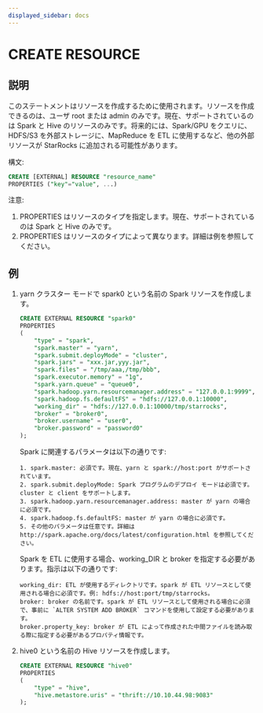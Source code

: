 ```yaml
---
displayed_sidebar: docs
---
```


# CREATE RESOURCE

## 説明

このステートメントはリソースを作成するために使用されます。リソースを作成できるのは、ユーザ root または admin のみです。現在、サポートされているのは Spark と Hive のリソースのみです。将来的には、Spark/GPU をクエリに、HDFS/S3 を外部ストレージに、MapReduce を ETL に使用するなど、他の外部リソースが StarRocks に追加される可能性があります。

構文:

```sql
CREATE [EXTERNAL] RESOURCE "resource_name"
PROPERTIES ("key"="value", ...)
```

注意:  

1. PROPERTIES はリソースのタイプを指定します。現在、サポートされているのは Spark と Hive のみです。
2. PROPERTIES はリソースのタイプによって異なります。詳細は例を参照してください。

## 例

1. yarn クラスター モードで spark0 という名前の Spark リソースを作成します。

    ```sql
    CREATE EXTERNAL RESOURCE "spark0"
    PROPERTIES
    (
        "type" = "spark",
        "spark.master" = "yarn",
        "spark.submit.deployMode" = "cluster",
        "spark.jars" = "xxx.jar,yyy.jar",
        "spark.files" = "/tmp/aaa,/tmp/bbb",
        "spark.executor.memory" = "1g",
        "spark.yarn.queue" = "queue0",
        "spark.hadoop.yarn.resourcemanager.address" = "127.0.0.1:9999",
        "spark.hadoop.fs.defaultFS" = "hdfs://127.0.0.1:10000",
        "working_dir" = "hdfs://127.0.0.1:10000/tmp/starrocks",
        "broker" = "broker0",
        "broker.username" = "user0",
        "broker.password" = "password0"
    );
    ```

    Spark に関連するパラメータは以下の通りです:

    ```plain text
    1. spark.master: 必須です。現在、yarn と spark://host:port がサポートされています。
    2. spark.submit.deployMode: Spark プログラムのデプロイ モードは必須です。cluster と client をサポートします。
    3. spark.hadoop.yarn.resourcemanager.address: master が yarn の場合に必須です。
    4. spark.hadoop.fs.defaultFS: master が yarn の場合に必須です。
    5. その他のパラメータは任意です。詳細は http://spark.apache.org/docs/latest/configuration.html を参照してください。
    ```

    Spark を ETL に使用する場合、working_DIR と broker を指定する必要があります。指示は以下の通りです:

    ```plain text
    working_dir: ETL が使用するディレクトリです。spark が ETL リソースとして使用される場合に必須です。例: hdfs://host:port/tmp/starrocks。
    broker: broker の名前です。spark が ETL リソースとして使用される場合に必須で、事前に `ALTER SYSTEM ADD BROKER` コマンドを使用して設定する必要があります。
    broker.property_key: broker が ETL によって作成された中間ファイルを読み取る際に指定する必要があるプロパティ情報です。
    ```

2. hive0 という名前の Hive リソースを作成します。

    ```sql
    CREATE EXTERNAL RESOURCE "hive0"
    PROPERTIES
    (
        "type" = "hive",
        "hive.metastore.uris" = "thrift://10.10.44.98:9083"
    );
    ```